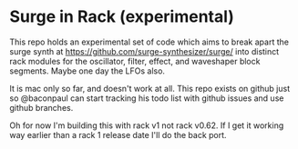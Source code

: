 # Surge in Rack (experimental)

This repo holds an experimental set of code which aims to break apart the surge synth at
https://github.com/surge-synthesizer/surge/ into distinct rack modules for the oscillator,
filter, effect, and waveshaper block segments. Maybe one day the LFOs also.

It is mac only so far, and doesn't work at all. This repo exists on github just so
@baconpaul can start tracking his todo list with github issues and use github branches.

Oh for now I'm building this with rack v1 not rack v0.62. If I get it working way earlier than
a rack 1 release date I'll do the back port.

